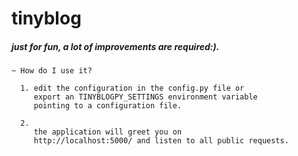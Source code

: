 #                        tinyblog 

#####       just for fun, a lot of improvements are required:).


    ~ How do I use it?

      1. edit the configuration in the config.py file or
         export an TINYBLOGPY_SETTINGS environment variable
         pointing to a configuration file.

      2.
         the application will greet you on
         http://localhost:5000/ and listen to all public requests.
        
